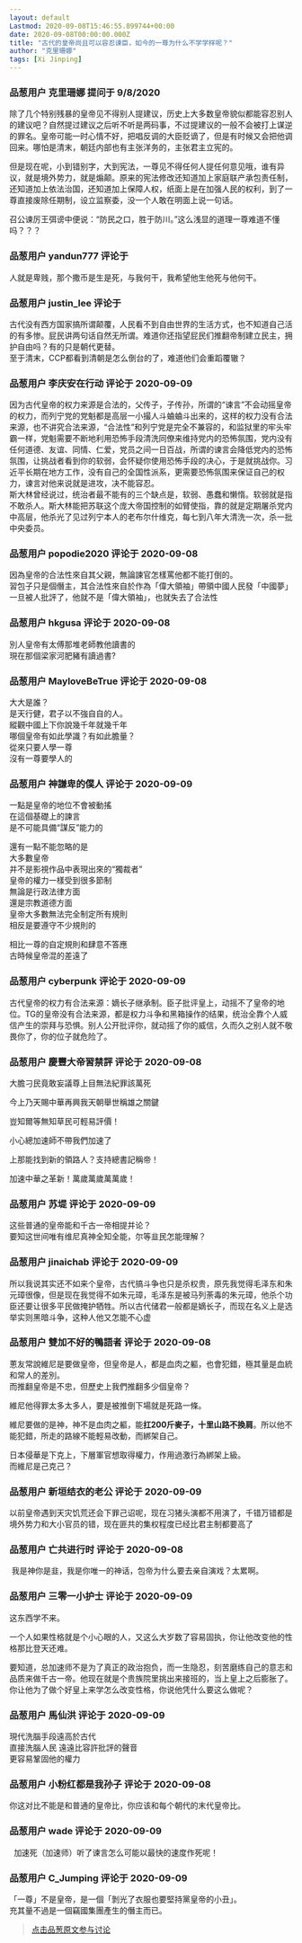 ```yaml
---
layout: default
Lastmod: 2020-09-08T15:46:55.899744+00:00
date: 2020-09-08T00:00:00.000Z
title: "古代的皇帝尚且可以容忍谏臣，如今的一尊为什么不学学样呢？"
author: "克里珊娜"
tags: [Xi Jinping]
---
```



### 品葱用户 **克里珊娜** 提问于 9/8/2020
    
除了几个特别残暴的皇帝见不得别人提建议，历史上大多数皇帝貌似都能容忍别人的建议吧？自然提过建议之后听不听是两码事，不过提建议的一般不会被打上谋逆的罪名。皇帝可能一时心情不好，把唱反调的大臣贬谪了，但是有时候又会把他调回来。哪怕是清末，朝廷内部也有主张洋务的，主张君主立宪的。  
  
但是现在呢，小到错别字，大到宪法，一尊见不得任何人提任何意见哦，谁有异议，就是境外势力，就是煽颠。原来的宪法修改还知道加上家庭联产承包责任制，还知道加上依法治国，还知道加上保障人权，纸面上是在加强人民的权利，到了一尊直接废除任期制，设立监察委，没一个人敢在明面上说一句话。  
  
召公谏厉王弭谤中便说：“防民之口，胜于防川。”这么浅显的道理一尊难道不懂吗？？？
    
                

### 品葱用户 **yandun777** 评论于 
        
人就是卑贱，那个撒币是生是死，与我何干，我希望他生他死与他何干。
        
                

### 品葱用户 **justin_lee** 评论于 
        
古代没有西方国家搞所谓颠覆，人民看不到自由世界的生活方式，也不知道自己活的有多惨。屁民讲两句话自然无所谓。难道你还指望屁民们推翻帝制建立民主，拥护自由吗？有的只是朝代更替。  
至于清末，CCP都看到清朝是怎么倒台的了，难道他们会重蹈覆辙？
        
                

### 品葱用户 **李庆安在行动** 评论于 2020-09-09
        
因为古代皇帝的权力来源是合法的，父传子，子传孙，所谓的“谏言”不会动摇皇帝的权力，而列宁党的党魁都是高层一小撮人斗蛐蛐斗出来的，这样的权力没有合法来源，也不讲究合法来源，“合法性”和列宁党是完全不兼容的，和监狱里的牢头牢霸一样，党魁需要不断地利用恐怖手段清洗同僚来维持党内的恐怖氛围，党内没有任何道德、友谊、同情、仁爱，党员之间一日百战，所谓的谏言会降低党内的恐怖氛围，让挑战者看到你的软弱，会怀疑你使用恐怖手段的决心，于是就挑战你。习近平长期在地方工作，没有自己的全国性派系，更需要恐怖氛围来保证自己的权力，谏言对他来说就是进攻，决不能容忍。  
斯大林曾经说过，统治者最不能有的三个缺点是，软弱、愚蠢和懒惰。软弱就是指不敢杀人。斯大林能把苏联这个庞大帝国控制的如臂使指，靠的就是定期屠杀党内中高层，他杀光了见过列宁本人的老布尔什维克，每七到八年大清洗一次，杀一批中央委员。
        
                

### 品葱用户 **popodie2020** 评论于 2020-09-08
        
因為皇帝的合法性來自其父親，無論諫官怎樣罵他都不能打倒的。  
習包子只是個僭主，其合法性來自於作為「偉大領袖」帶領中國人民發「中國夢」  
一旦被人批評了，他就不是「偉大領袖」，也就失去了合法性
        
                

### 品葱用户 **hkgusa** 评论于 2020-09-08
        
別人皇帝有太傅那堆老師教他讀書的  
現在那個梁家河肥豬有讀過書?
        
                

### 品葱用户 **MayloveBeTrue** 评论于 2020-09-08
        
大大是誰？  
是天行健，君子以不強自自的人。  
縱觀中國上下你說幾千年就幾千年  
哪個皇帝有如此學識？有如此膽量？  
從來只要人學一尊  
沒有一尊要學人的
        
                

### 品葱用户 **神謙卑的僕人** 评论于 2020-09-09
        
一點是皇帝的地位不會被動搖  
在這個基礎上的諫言  
是不可能具備“謀反”能力的  
  
還有一點不能忽略的是  
大多數皇帝  
并不是影視作品中表現出來的“獨裁者”  
皇帝的權力一樣受到很多節制  
無論是行政法律方面  
還是宗教道德方面  
皇帝大多數無法完全制定所有規則  
相反是要遵守不少規則的  
  
相比一尊的自定規則和肆意不答應  
古時候皇帝混的差遠了
        
                

### 品葱用户 **cyberpunk** 评论于 2020-09-09
        
古代皇帝的权力有合法来源：嫡长子继承制。臣子批评皇上，动摇不了皇帝的地位。TG的皇帝没有合法来源，都是权力斗争和黑箱操作的结果，统治全靠个人威信产生的崇拜与恐惧。别人公开批评你，就动摇了你的威信，久而久之别人就不敬畏你了，你的位子就危险了。
        
                

### 品葱用户 **慶豐大帝習禁評** 评论于 2020-09-08
        
大膽刁民竟敢妄議尊上目無法紀罪該萬死  
  
今上乃天賜中華再興我天朝舉世稱雄之關鍵  
  
豈知爾等無知草民可輕易評價！  
  
小心總加速師不帶我們加速了  
  
上那能找到新的領路人？支持總書記稱帝！  
  
加速中華之革新！萬歲萬歲萬萬歲！
        
                

### 品葱用户 **苏堤** 评论于 2020-09-09
        
这些普通的皇帝能和千古一帝相提并论？  
要知这世间唯有维尼真神全知全能，尔等韭民怎能理解？
        
                

### 品葱用户 **jinaichab** 评论于 2020-09-09
        
所以我说其实还不如来个皇帝，古代搞斗争也只是杀权贵，原先我觉得毛泽东和朱元璋很像，但是现在我觉得不如朱元璋，毛泽东是被马列荼毒的朱元璋，他杀个功臣还要让很多平民做掩护牺牲。所以古代储君一般都是嫡长子，而现在名义上是选举实则黑暗斗争，这种人他又怎能不心虚
        
                

### 品葱用户 **雙加不好的鴨語者** 评论于 2020-09-08
        
蔥友常說維尼是要做皇帝，但皇帝是人，都是血肉之軀，也會犯錯，極其量是血統和常人的差別。  
而推翻皇帝是不忠，但歷史上我們推翻多少個皇帝？  
  
維尼他得罪太多太多人，要是被推倒下場就是死路一條。  
  
維尼要做的是神，神不是血肉之軀，能**扛200斤麥子，十里山路不換肩**。所以他不能犯錯，所走的路線不能輕易改動，而綁架自己。  
  
日本侵華是下克上，下層軍官想取得權力，作用過激行為綁架上級。  
而維尼是己克己？
        
                

### 品葱用户 **新垣结衣的老公** 评论于 2020-09-09
        
以前皇帝遇到天灾饥荒还会下罪己诏呢，现在习猪头演都不用演了，千错万错都是境外势力和大小官员的错，现在匪共的集权程度已经比君主制都要高了
        
                

### 品葱用户 **亡共进行时** 评论于 2020-09-08
        
 我是神你是韭，我是你唯一的神话，包帝为什么要去亲自演戏？太累啊。
        
                

### 品葱用户 **三零一小护士** 评论于 2020-09-09
        
这东西学不来。  
  
一个人如果性格就是个小心眼的人，又这么大岁数了容易固执，你让他改变他的性格那比登天还难。  
  
要知道，总加速师不是为了真正的政治抱负，而一生隐忍，刻苦磨练自己的意志和品质来做千古一帝。他现在就是个贵族院里挑出来接班的，当上皇上之后膨胀了。你让他为了做个好皇上来学怎么改变性格，你说他凭什么要这么做呢？
        
                

### 品葱用户 **馬仙洪** 评论于 2020-09-09
        
現代洗腦手段遠高於古代  
直接洗腦人民 遠遠比容許批評的聲音  
更容易鞏固他的權力
        
                

### 品葱用户 **小粉红都是我孙子** 评论于 2020-09-08
        
你这对比不能是和普通的皇帝比，你应该和每个朝代的末代皇帝比。
        
                

### 品葱用户 **wade** 评论于 2020-09-09
        
  加速死（加速师）听了谏言怎么可能以最快的速度作死呢！
        
                

### 品葱用户 **C_Jumping** 评论于 2020-09-09
        
「一尊」不是皇帝，是一個「剝光了衣服也要堅持黨皇帝的小丑」。  
充其量不過是一個竊國集團產生的僭主而已。
        
                





> [点击品葱原文参与讨论](https://pincong.rocks/question/30744)

